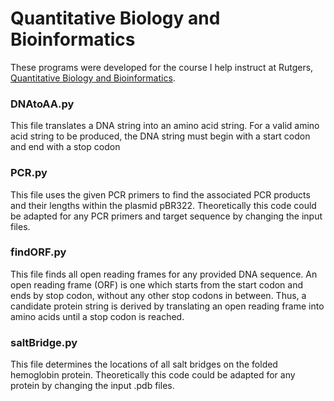 # Quantitative Biology and Bioinformatics
These programs were developed for the course I help instruct at Rutgers, [Quantitative Biology and Bioinformatics](https://biology.rutgers.edu/29-spring-courses/genetics-2/184-447-302-quantitative-biology-bioinformatics).

### DNAtoAA.py
This file translates a DNA string into an amino acid string. For a valid amino acid string to be produced, the DNA string must begin with a start codon and end with a stop codon

### PCR.py
This file uses the given PCR primers to find the associated PCR products and their lengths within the plasmid pBR322. Theoretically this code could be adapted for any PCR primers and target sequence by changing the input files.

### findORF.py
This file finds all open reading frames for any provided DNA sequence. An open reading frame (ORF) is one which starts from the start codon and ends by stop codon, without any other stop codons in between. Thus, a candidate protein string is derived by translating an open reading frame into amino acids until a stop codon is reached.

### saltBridge.py
This file determines the locations of all salt bridges on the folded hemoglobin protein. Theoretically this code could be adapted for any protein by changing the input .pdb files.
